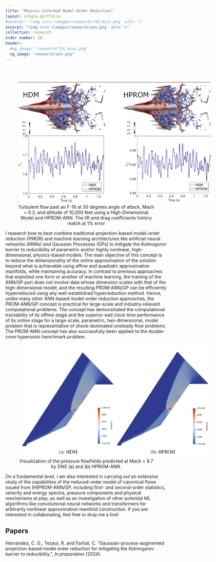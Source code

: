 ```yaml
---
title: "Physics-Informed Model-Order Reduction"
layout: single-portfolio
#excerpt: "<img src='/images/research/f16_mini.png' alt=''>"
excerpt: "<img src='/images/research/ann.png' alt=''>"
collection: research
order_number: 10
header: 
  #og_image: "research/f16_mini.png"
  og_image: "research/ann.png"
---
```


<nbsp>
<br/><br/>

<div style="text-align: center; text-justify: inter-word;">
<figure>
    <img src="/images/f-16_.png" style="max-height: 600px; max-width: 600px;" align="center">
    <figcaption>Turbulent flow past an F-16 at 30 degrees angle of attack, Mach = 0.3, and altitude of 10,000 feet using a High-Dimensional Model and 
HPROM-ANN. The lift and drag coefficients history match at 1% error</figcaption>
</figure>

</div>

I research how to best combine traditional projection-based model-order reduction (PMOR) and machine learning architectures like artificial neural networks
 (ANNs) and Gaussian Processes (GPs) to mitigate the Kolmogorov barrier to reducibility of parametric and/or highly nonlinear, high-dimensional, 
physics-based models. The main objective of this concept is to reduce the dimensionality of the online approximation of the solution beyond what is 
achievable using affine and quadratic approximation manifolds, while maintaining accuracy. In contrast to previous approaches that exploited one form or 
another of machine learning, the training of the ANN/GP part does not involve data whose dimension scales with that of the high-dimensional model; and the 
resulting PROM-ANN/GP can be efficiently hyperreduced using any well-established hyperreduction method. Hence, unlike many other ANN-based model-order 
reduction approaches, the PROM-ANN/GP concept is practical for large-scale and industry-relevant computational problems. The concept has demonstrated
 the computational tractability of its offline stage and the superior wall clock time performance of its online stage for a large-scale, parametric, 
two-dimensional, model problem that is representative of shock-dominated unsteady flow problems. The PROM-ANN concept has also successfully been applied 
to the double-cone hypersonic benchmark problem. 

<div style="text-align: center; text-justify: inter-word;">
<figure>
    <img src="/images/mach9.7pressure.png" style="max-height: 600px; max-width: 600px;" align="center">
    <figcaption>Visualization of the pressure flowfields predicted at Mach = 9.7 by DNS (a) and (b) HPROM-ANN.</figcaption>
</figure>

</div>

On a fundamental level, I am also interested in carrying out an extensive study of the capabilities of the reduced-order model of canonical flows issued 
from (H)PROM-ANN/GP, including first- and second-order statistics, velocity and energy spectra, pressure components and physical mechanisms at play; as well
 as an investigation of other potential ML algorithms like convolutional neural networks and transformers for arbitrarily nonlinear approximation manifold 
construction. If you are interested in collaborating, feel free to drop me a line!



## Papers

Hernández, C. G., Tezaur, R. and Farhat, C. “Gaussian-process-augmented projection-based model order reduction for mitigating the Kolmogorov barrier to
reducibility.”, *In preparation* (2024).